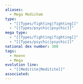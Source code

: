 ```yaml
---
aliases:
  - Mega Medicham
type:
  - "[[Types/fighting|fighting]]"
  - "[[Types/psychic|psychic]]"
mega type:
  - "[[Types/fighting|fighting]]"
  - "[[Types/psychic|psychic]]"
national dex number: 308
tags:
  - Hoenn
  - Mega
evolution line:
  - "[[Meditite|Meditite]]"
associated:
---
```

